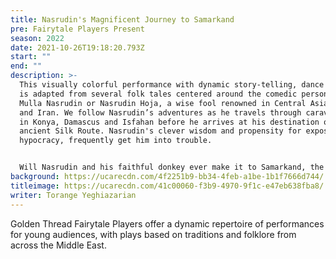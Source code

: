 ```yaml
---
title: Nasrudin's Magnificent Journey to Samarkand
pre: Fairytale Players Present
season: 2022
date: 2021-10-26T19:18:20.793Z
start: ""
end: ""
description: >-
  This visually colorful performance with dynamic story-telling, dance and music
  is adapted from several folk tales centered around the comedic personage,
  Mulla Nasrudin or Nasrudin Hoja, a wise fool renowned in Central Asia, Turkey
  and Iran. We follow Nasrudin’s adventures as he travels through caravansaries
  in Konya, Damascus and Isfahan before he arrives at his destination on the
  ancient Silk Route. Nasrudin's clever wisdom and propensity for exposing
  hypocracy, frequently get him into trouble.


  Will Nasrudin and his faithful donkey ever make it to Samarkand, the center of arts and crafts on the ancient Silk Road? There is only one way to find out!
background: https://ucarecdn.com/4f2251b9-bb34-4feb-a1be-1b1f7666d744/
titleimage: https://ucarecdn.com/41c00060-f3b9-4970-9f1c-e47eb638fba8/
writer: Torange Yeghiazarian
---
```

Golden Thread Fairytale Players offer a dynamic repertoire of performances for young audiences, with plays based on traditions and folklore from across the Middle East.